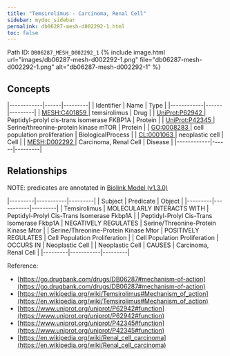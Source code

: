 ```yaml
---
title: "Temsirolimus - Carcinoma, Renal Cell"
sidebar: mydoc_sidebar
permalink: db06287-mesh-d002292-1.html
toc: false 
---
```



Path ID: `DB06287_MESH_D002292_1`
{% include image.html url="images/db06287-mesh-d002292-1.png" file="db06287-mesh-d002292-1.png" alt="db06287-mesh-d002292-1" %}

## Concepts

|------------|------|---------|
| Identifier | Name | Type    |
|------------|------|---------|
| <a href="https://identifiers.org/MESH:C401859">MESH:C401859 </a> | temsirolimus | Drug |
| <a href="https://identifiers.org/UniProt:P62942">UniProt:P62942 </a> | Peptidyl-prolyl cis-trans isomerase FKBP1A | Protein |
| <a href="https://identifiers.org/UniProt:P42345">UniProt:P42345 </a> | Serine/threonine-protein kinase mTOR | Protein |
| <a href="https://identifiers.org/GO:0008283">GO:0008283 </a> | cell population proliferation | BiologicalProcess |
| <a href="https://identifiers.org/CL:0001063">CL:0001063 </a> | neoplastic cell | Cell |
| <a href="https://identifiers.org/MESH:D002292">MESH:D002292 </a> | Carcinoma, Renal Cell | Disease |
|------------|------|---------|

## Relationships


NOTE: predicates are annotated in <a href="https://github.com/biolink/biolink-model/releases/tag/v1.3.0">Biolink Model (v1.3.0)</a>

|---------|-----------|---------|
| Subject | Predicate | Object  |
|---------|-----------|---------|
| Temsirolimus | MOLECULARLY INTERACTS WITH | Peptidyl-Prolyl Cis-Trans Isomerase Fkbp1A |
| Peptidyl-Prolyl Cis-Trans Isomerase Fkbp1A | NEGATIVELY REGULATES | Serine/Threonine-Protein Kinase Mtor |
| Serine/Threonine-Protein Kinase Mtor | POSITIVELY REGULATES | Cell Population Proliferation |
| Cell Population Proliferation | OCCURS IN | Neoplastic Cell |
| Neoplastic Cell | CAUSES | Carcinoma, Renal Cell |
|---------|-----------|---------|

Reference: 
  - [https://go.drugbank.com/drugs/DB06287#mechanism-of-action](https://go.drugbank.com/drugs/DB06287#mechanism-of-action)
  - [https://en.wikipedia.org/wiki/Temsirolimus#Mechanism_of_action](https://en.wikipedia.org/wiki/Temsirolimus#Mechanism_of_action)
  - [https://www.uniprot.org/uniprot/P62942#function](https://www.uniprot.org/uniprot/P62942#function)
  - [https://www.uniprot.org/uniprot/P42345#function](https://www.uniprot.org/uniprot/P42345#function)
  - [https://en.wikipedia.org/wiki/Renal_cell_carcinoma](https://en.wikipedia.org/wiki/Renal_cell_carcinoma)
